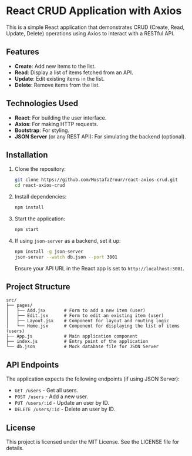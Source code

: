 
# React CRUD Application with Axios

This is a simple React application that demonstrates CRUD (Create, Read, Update, Delete) operations using Axios to interact with a RESTful API.

## Features

- **Create**: Add new items to the list.
- **Read**: Display a list of items fetched from an API.
- **Update**: Edit existing items in the list.
- **Delete**: Remove items from the list.

## Technologies Used

- **React**: For building the user interface.
- **Axios**: For making HTTP requests.
- **Bootstrap**: For styling.
- **JSON Server** (or any REST API): For simulating the backend (optional).

## Installation

1. Clone the repository:

   ```bash
   git clone https://github.com/MostafaZrour/react-axios-crud.git
   cd react-axios-crud
   ```

2. Install dependencies:

   ```bash
   npm install
   ```

3. Start the application:

   ```bash
   npm start
   ```

4. If using `json-server` as a backend, set it up:

   ```bash
   npm install -g json-server
   json-server --watch db.json --port 3001
   ```

   Ensure your API URL in the React app is set to `http://localhost:3001`.

## Project Structure

```
src/
├── pages/
│   ├── Add.jsx       # Form to add a new item (user)
│   ├── Edit.jsx      # Form to edit an existing item (user)
│   ├── Layout.jsx    # Component for layout and routing logic
│   └── Home.jsx      # Component for displaying the list of items (users)
├── App.js            # Main application component
├── index.js          # Entry point of the application
└── db.json           # Mock database file for JSON Server

```

## API Endpoints

The application expects the following endpoints (if using JSON Server):

- `GET /users` - Get all users.
- `POST /users` - Add a new user.
- `PUT /users/:id` - Update an user by ID.
- `DELETE /users/:id` - Delete an user by ID.

## License

This project is licensed under the MIT License. See the LICENSE file for details.

